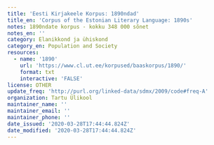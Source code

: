 ```yaml
---
title: 'Eesti Kirjakeele Korpus: 1890ndad'
title_en: 'Corpus of the Estonian Literary Language: 1890s'
notes: 1890ndate korpus - kokku 348 000 sõnet
notes_en: ''
category: Elanikkond ja ühiskond
category_en: Population and Society
resources:
  - name: '1890'
    url: 'https://www.cl.ut.ee/korpused/baaskorpus/1890/'
    format: txt
    interactive: 'FALSE'
license: OTHER
update_freq: 'http://purl.org/linked-data/sdmx/2009/code#freq-A'
organization: Tartu Ülikool
maintainer_name: ''
maintainer_email: ''
maintainer_phone: ''
date_issued: '2020-03-28T17:44:44.824Z'
date_modified: '2020-03-28T17:44:44.824Z'
---
```


